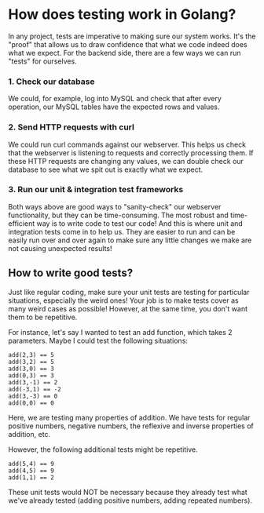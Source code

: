 # How does testing work in Golang?

In any project, tests are imperative to making sure our system works. It's the "proof" that allows us to draw confidence that what we code indeed does what we expect. For the backend side, there are a few ways we can run "tests" for ourselves.

### 1. Check our database
We could, for example, log into MySQL and check that after every operation, our MySQL tables have the expected rows and values.

### 2. Send HTTP requests with curl
We could run curl commands against our webserver. This helps us check that the webserver is listening to requests and correctly processing them. If these HTTP requests are changing any values, we can double check our database to see what we spit out is exactly what we expect.

### 3. Run our unit & integration test frameworks
Both ways above are good ways to "sanity-check" our webserver functionality, but they can be time-consuming. The most robust and time-efficient way is to write code to test our code! And this is where unit and integration tests come in to help us. They are easier to run and can be easily run over and over again to make sure any little changes we make are not causing unexpected results!

## How to write good tests?
Just like regular coding, make sure your unit tests are testing for particular situations, especially the weird ones! Your job is to make tests cover as many weird cases as possible! However, at the same time, you don't want them to be repetitive.

For instance, let's say I wanted to test an add function, which takes 2 parameters. Maybe I could test the following situations:
```
add(2,3) == 5
add(3,2) == 5
add(3,0) == 3
add(0,3) == 3
add(3,-1) == 2
add(-3,1) == -2
add(3,-3) == 0
add(0,0) == 0
```
Here, we are testing many properties of addition. We have tests for regular positive numbers, negative numbers, the reflexive and inverse properties of addition, etc.

However, the following additional tests might be repetitive.
```
add(5,4) == 9
add(4,5) == 9
add(1,1) == 2
```
These unit tests would NOT be necessary because they already test what we've already tested (adding positive numbers, adding repeated numbers).